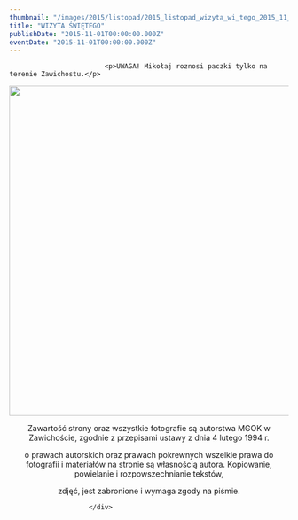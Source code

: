 ```yaml
---
thumbnail: "/images/2015/listopad/2015_listopad_wizyta_wi_tego_2015_11_wizyta_wi_tego_mikoĹ‚aj-1.jpg"
title: "WIZYTA ŚWIĘTEGO"
publishDate: "2015-11-01T00:00:00.000Z"
eventDate: "2015-11-01T00:00:00.000Z"
---
```


<div class="entry-content">
							
							<p>UWAGA! Mikołaj roznosi paczki tylko na terenie Zawichostu.</p>
<p style="text-align: center;"><img fetchpriority="high" decoding="async" class="aligncenter size-full wp-image-3289" title="mikoĹ‚aj (1)" src="/images/2015/listopad/2015_listopad_wizyta_wi_tego_2015_11_wizyta_wi_tego_mikoĹ‚aj-1.jpg" alt="" width="800" height="595" srcset="/images/2015/listopad/2015_listopad_wizyta_wi_tego_2015_11_wizyta_wi_tego_mikoĹ‚aj-1.jpg 800w, /images/2015/listopad/mikoĹ‚aj-1-300x223.jpg 300w" sizes="(max-width: 800px) 100vw, 800px"></p>
<p style="text-align: center;">Zawartość strony oraz wszystkie fotografie są autorstwa MGOK w Zawichoście, zgodnie z przepisami ustawy z dnia 4 lutego 1994 r.</p>
<p style="text-align: center;">o prawach autorskich oraz prawach pokrewnych wszelkie prawa do fotografii i materiałów na stronie są własnością autora. Kopiowanie, powielanie i rozpowszechnianie tekstów,</p>
<p style="text-align: center;">zdjęć, jest zabronione i wymaga zgody na piśmie.</p>
						
						</div>
